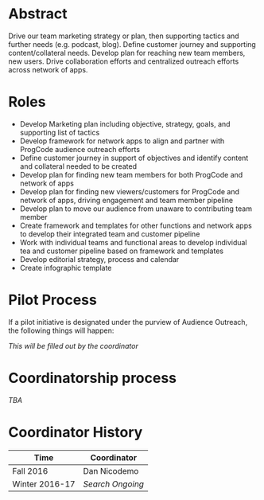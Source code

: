 # Abstract

Drive our team marketing strategy or plan, then supporting tactics and further needs (e.g. podcast, blog). Define customer journey and supporting content/collateral needs. Develop plan for reaching new team members, new users. Drive collaboration efforts and centralized outreach efforts across network of apps.

# Roles

* Develop Marketing plan including objective, strategy, goals, and supporting list of tactics
* Develop framework for network apps to align and partner with ProgCode audience outreach efforts
* Define customer journey in support of objectives and identify content and collateral needed to be created
* Develop plan for finding new team members for both ProgCode and network of apps
* Develop plan for finding new viewers/customers for ProgCode and network of apps, driving engagement and team member pipeline
* Develop plan to move our audience from unaware to contributing team member
* Create framework and templates for other functions and network apps to develop their integrated team and customer pipeline
* Work with individual teams and functional areas to develop individual tea and customer pipeline based on framework and templates
* Develop editorial strategy, process and calendar
* Create infographic template

# Pilot Process

If a pilot initiative is designated under the purview of Audience Outreach, the following things will happen:

_This will be filled out by the coordinator_

# Coordinatorship process

_TBA_

# Coordinator History


| Time | Coordinator |
| - | - |
| Fall 2016 | Dan Nicodemo |
| Winter 2016-17 | _Search Ongoing_ |